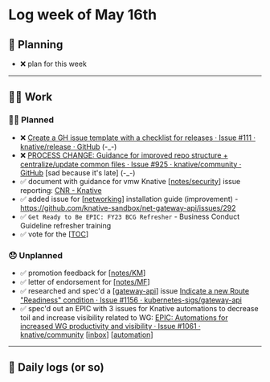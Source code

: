 # Log week of May 16th

## 📝 Planning
- ❌ plan for this week

---
## 🏋️‍♀️ Work

### 🙋‍♀️ Planned
- ❌  [Create a GH issue template with a checklist for releases · Issue #111 · knative/release · GitHub](https://github.com/knative/release/issues/111) (-_-)
- ❌ [PROCESS CHANGE: Guidance for improved repo structure + centralize/update common files · Issue #925 · knative/community · GitHub](https://github.com/knative/community/issues/925) [sad because it's late] (-_-)
- ✅ document with guidance for vmw Knative [[notes/security]] issue reporting: [CNR - Knative](https://github.com/orgs/vmware-tanzu/projects/26/views/1)
- ✅ added issue for [[networking]] installation guide (improvement) - https://github.com/knative-sandbox/net-gateway-api/issues/292
- ✅ `Get Ready to Be EPIC: FY23 BCG Refresher` - Business Conduct Guideline refresher training
- ✅ vote for the [[TOC]]
### 😞 Unplanned

- ✅ promotion feedback for [[notes/KM]]
- ✅ letter of endorsement for [[notes/MF]]
- ✅ researched and spec'd a [[gateway-api]] issue [Indicate a new Route "Readiness" condition · Issue #1156 · kubernetes-sigs/gateway-api](https://github.com/kubernetes-sigs/gateway-api/issues/1156)
- ✅ spec'd out an EPIC with 3 issues for Knative automations to decrease toil and increase visibility related to WG: [EPIC: Automations for increased WG productivity and visibility · Issue #1061 · knative/community](https://github.com/knative/community/issues/1061) [[inbox]] [[automation]]

---
## 🚀 Daily logs (or so)


[//begin]: # "Autogenerated link references for markdown compatibility"
[notes/security]: ../../notes/security.md "security"
[networking]: ../../networking.md "networking"
[TOC]: ../../notes/TOC.md "TOC"
[notes/KM]: ../../notes/KM.md "KM"
[notes/MF]: ../../notes/MF.md "MF"
[gateway-api]: ../../gateway-api.md "gateway-api"
[inbox]: ../../inbox.md "inbox"
[automation]: ../../automation.md "automation"
[//end]: # "Autogenerated link references"